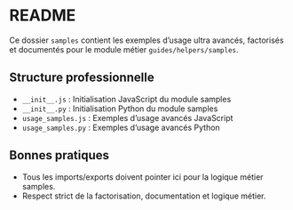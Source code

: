 # README

Ce dossier `samples` contient les exemples d’usage ultra avancés, factorisés et documentés pour le module métier `guides/helpers/samples`.

## Structure professionnelle
- `__init__.js` : Initialisation JavaScript du module samples
- `__init__.py` : Initialisation Python du module samples
- `usage_samples.js` : Exemples d’usage avancés JavaScript
- `usage_samples.py` : Exemples d’usage avancés Python

## Bonnes pratiques
- Tous les imports/exports doivent pointer ici pour la logique métier samples.
- Respect strict de la factorisation, documentation et logique métier.
